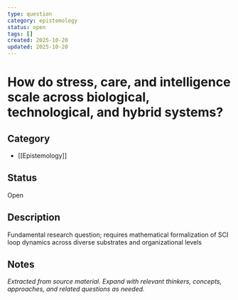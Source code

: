 ```yaml
---
type: question
category: epistemology
status: open
tags: []
created: 2025-10-20
updated: 2025-10-20
---
```


# How do stress, care, and intelligence scale across biological, technological, and hybrid systems?

## Category

- [[Epistemology]]

## Status

Open

## Description

Fundamental research question; requires mathematical formalization of SCI loop dynamics across diverse substrates and organizational levels

## Notes

*Extracted from source material. Expand with relevant thinkers, concepts, approaches, and related questions as needed.*
